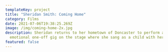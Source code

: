 ```yaml
---
templateKey: project
title: "Sheridan Smith: Coming Home"
category: Films
date: 2021-07-06T19:38:25.269Z
image: /img/coming-home-2x.jpg
description: Sheridan returns to her hometown of Doncaster to perform an
  emotional one-off gig on the stage where she sang as a child with her parents.
featured: false
---
```

